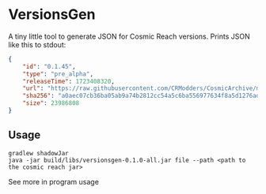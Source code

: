 # VersionsGen

A tiny little tool to generate JSON for Cosmic Reach versions. Prints JSON like this to stdout:
```json
{
    "id": "0.1.45",
    "type": "pre_alpha",
    "releaseTime": 1723408320,
    "url": "https://raw.githubusercontent.com/CRModders/CosmicArchive/main/versions/pre-alpha/Cosmic%20Reach-0.1.45.jar",
    "sha256": "a0aec07cb36ba05ab9a74b2812cc54a5c6ba556977634f8a5d1276ad0a3dd2d4",
    "size": 23986808
}
```

## Usage
```shell
gradlew shadowJar
java -jar build/libs/versionsgen-0.1.0-all.jar file --path <path to the cosmic reach jar>
```
See more in program usage